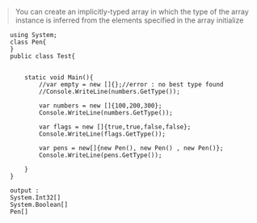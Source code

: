 >  You can create an implicitly-typed array in which the type of the array instance is inferred 
    from the elements specified in the array initialize

        using System;
        class Pen{
        }
        public class Test{


            static void Main(){
                //var empty = new []{};//error : no best type found
                //Console.WriteLine(numbers.GetType());

                var numbers = new []{100,200,300};
                Console.WriteLine(numbers.GetType());

                var flags = new []{true,true,false,false};
                Console.WriteLine(flags.GetType());

                var pens = new[]{new Pen(), new Pen() , new Pen()};
                Console.WriteLine(pens.GetType());

            }
        }

        output : 
        System.Int32[]
        System.Boolean[]
        Pen[]
